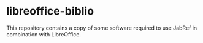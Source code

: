 # libreoffice-biblio

This repository contains a copy of some software required to use JabRef in combination with LibreOffice.


